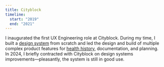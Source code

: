 ```yaml
---
title: Cityblock
timeline:
  start: "2019"
  end: "2021"
---
```


I inaugurated the first UX Engineering role at Cityblock. During my time, I built a [design system](/posts/commonplace) from scratch and led the design and build of multiple complex product features for [health history](https://dribbble.com/shots/14117891-Commons-Health-Timeline), documentation, and planning. In 2024, I briefly contracted with Cityblock on design systems improvements—pleasantly, the system is still in good use.
